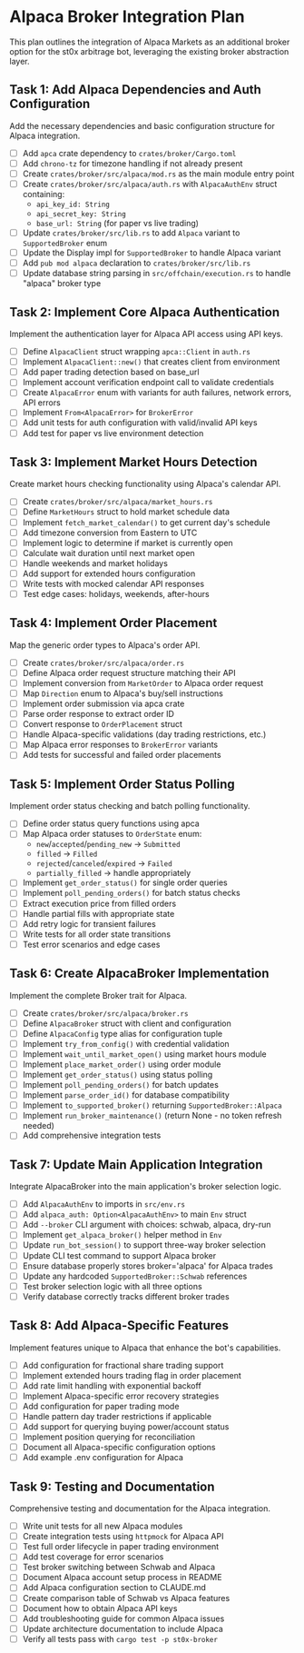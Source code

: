 # Alpaca Broker Integration Plan

This plan outlines the integration of Alpaca Markets as an additional broker option for the st0x arbitrage bot, leveraging the existing broker abstraction layer.

## Task 1: Add Alpaca Dependencies and Auth Configuration

Add the necessary dependencies and basic configuration structure for Alpaca integration.

- [ ] Add `apca` crate dependency to `crates/broker/Cargo.toml`
- [ ] Add `chrono-tz` for timezone handling if not already present
- [ ] Create `crates/broker/src/alpaca/mod.rs` as the main module entry point
- [ ] Create `crates/broker/src/alpaca/auth.rs` with `AlpacaAuthEnv` struct containing:
  - `api_key_id: String` 
  - `api_secret_key: String`
  - `base_url: String` (for paper vs live trading)
- [ ] Update `crates/broker/src/lib.rs` to add `Alpaca` variant to `SupportedBroker` enum
- [ ] Update the Display impl for `SupportedBroker` to handle Alpaca variant
- [ ] Add `pub mod alpaca` declaration to `crates/broker/src/lib.rs`
- [ ] Update database string parsing in `src/offchain/execution.rs` to handle "alpaca" broker type

## Task 2: Implement Core Alpaca Authentication

Implement the authentication layer for Alpaca API access using API keys.

- [ ] Define `AlpacaClient` struct wrapping `apca::Client` in `auth.rs`
- [ ] Implement `AlpacaClient::new()` that creates client from environment
- [ ] Add paper trading detection based on base_url
- [ ] Implement account verification endpoint call to validate credentials
- [ ] Create `AlpacaError` enum with variants for auth failures, network errors, API errors
- [ ] Implement `From<AlpacaError>` for `BrokerError`
- [ ] Add unit tests for auth configuration with valid/invalid API keys
- [ ] Add test for paper vs live environment detection

## Task 3: Implement Market Hours Detection

Create market hours checking functionality using Alpaca's calendar API.

- [ ] Create `crates/broker/src/alpaca/market_hours.rs`
- [ ] Define `MarketHours` struct to hold market schedule data
- [ ] Implement `fetch_market_calendar()` to get current day's schedule
- [ ] Add timezone conversion from Eastern to UTC
- [ ] Implement logic to determine if market is currently open
- [ ] Calculate wait duration until next market open
- [ ] Handle weekends and market holidays
- [ ] Add support for extended hours configuration
- [ ] Write tests with mocked calendar API responses
- [ ] Test edge cases: holidays, weekends, after-hours

## Task 4: Implement Order Placement

Map the generic order types to Alpaca's order API.

- [ ] Create `crates/broker/src/alpaca/order.rs`
- [ ] Define Alpaca order request structure matching their API
- [ ] Implement conversion from `MarketOrder` to Alpaca order request
- [ ] Map `Direction` enum to Alpaca's buy/sell instructions
- [ ] Implement order submission via apca crate
- [ ] Parse order response to extract order ID
- [ ] Convert response to `OrderPlacement` struct
- [ ] Handle Alpaca-specific validations (day trading restrictions, etc.)
- [ ] Map Alpaca error responses to `BrokerError` variants
- [ ] Add tests for successful and failed order placements

## Task 5: Implement Order Status Polling

Implement order status checking and batch polling functionality.

- [ ] Define order status query functions using apca
- [ ] Map Alpaca order statuses to `OrderState` enum:
  - `new`/`accepted`/`pending_new` → `Submitted`
  - `filled` → `Filled`
  - `rejected`/`canceled`/`expired` → `Failed`
  - `partially_filled` → handle appropriately
- [ ] Implement `get_order_status()` for single order queries
- [ ] Implement `poll_pending_orders()` for batch status checks
- [ ] Extract execution price from filled orders
- [ ] Handle partial fills with appropriate state
- [ ] Add retry logic for transient failures
- [ ] Write tests for all order state transitions
- [ ] Test error scenarios and edge cases

## Task 6: Create AlpacaBroker Implementation

Implement the complete Broker trait for Alpaca.

- [ ] Create `crates/broker/src/alpaca/broker.rs`
- [ ] Define `AlpacaBroker` struct with client and configuration
- [ ] Define `AlpacaConfig` type alias for configuration tuple
- [ ] Implement `try_from_config()` with credential validation
- [ ] Implement `wait_until_market_open()` using market hours module
- [ ] Implement `place_market_order()` using order module
- [ ] Implement `get_order_status()` using status polling
- [ ] Implement `poll_pending_orders()` for batch updates
- [ ] Implement `parse_order_id()` for database compatibility
- [ ] Implement `to_supported_broker()` returning `SupportedBroker::Alpaca`
- [ ] Implement `run_broker_maintenance()` (return None - no token refresh needed)
- [ ] Add comprehensive integration tests

## Task 7: Update Main Application Integration

Integrate AlpacaBroker into the main application's broker selection logic.

- [ ] Add `AlpacaAuthEnv` to imports in `src/env.rs`
- [ ] Add `alpaca_auth: Option<AlpacaAuthEnv>` to main `Env` struct
- [ ] Add `--broker` CLI argument with choices: schwab, alpaca, dry-run
- [ ] Implement `get_alpaca_broker()` helper method in `Env`
- [ ] Update `run_bot_session()` to support three-way broker selection
- [ ] Update CLI test command to support Alpaca broker
- [ ] Ensure database properly stores broker='alpaca' for Alpaca trades
- [ ] Update any hardcoded `SupportedBroker::Schwab` references
- [ ] Test broker selection logic with all three options
- [ ] Verify database correctly tracks different broker trades

## Task 8: Add Alpaca-Specific Features

Implement features unique to Alpaca that enhance the bot's capabilities.

- [ ] Add configuration for fractional share trading support
- [ ] Implement extended hours trading flag in order placement
- [ ] Add rate limit handling with exponential backoff
- [ ] Implement Alpaca-specific error recovery strategies
- [ ] Add configuration for paper trading mode
- [ ] Handle pattern day trader restrictions if applicable
- [ ] Add support for querying buying power/account status
- [ ] Implement position querying for reconciliation
- [ ] Document all Alpaca-specific configuration options
- [ ] Add example .env configuration for Alpaca

## Task 9: Testing and Documentation

Comprehensive testing and documentation for the Alpaca integration.

- [ ] Write unit tests for all new Alpaca modules
- [ ] Create integration tests using `httpmock` for Alpaca API
- [ ] Test full order lifecycle in paper trading environment
- [ ] Add test coverage for error scenarios
- [ ] Test broker switching between Schwab and Alpaca
- [ ] Document Alpaca account setup process in README
- [ ] Add Alpaca configuration section to CLAUDE.md
- [ ] Create comparison table of Schwab vs Alpaca features
- [ ] Document how to obtain Alpaca API keys
- [ ] Add troubleshooting guide for common Alpaca issues
- [ ] Update architecture documentation to include Alpaca
- [ ] Verify all tests pass with `cargo test -p st0x-broker`
